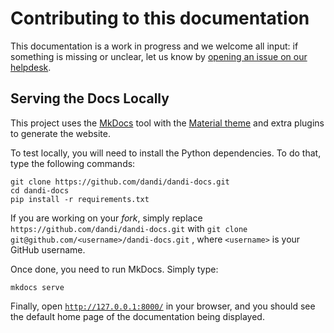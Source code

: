 # Contributing to this documentation

This documentation is a work in progress and we welcome all input: if something
is missing or unclear, let us know by [opening an issue on our helpdesk](https://github.com/dandi/helpdesk/issues/new/choose).

## Serving the Docs Locally

This project uses the [MkDocs](https://www.mkdocs.org/) tool with the [Material theme](https://squidfunk.github.io/mkdocs-material/)
and extra plugins to generate the website.

To test locally, you will need to install the Python dependencies. To do that, type the following commands:

```
git clone https://github.com/dandi/dandi-docs.git
cd dandi-docs
pip install -r requirements.txt
```

If you are working on your *fork*, simply replace `https://github.com/dandi/dandi-docs.git`
with `git clone git@github.com/<username>/dandi-docs.git` , where `<username>` is your
GitHub username.

Once done, you need to run MkDocs. Simply type:

```
mkdocs serve
```

Finally, open [`http://127.0.0.1:8000/`](http://127.0.0.1:8000/) in your
browser, and you should see the default home page of the documentation being displayed.
